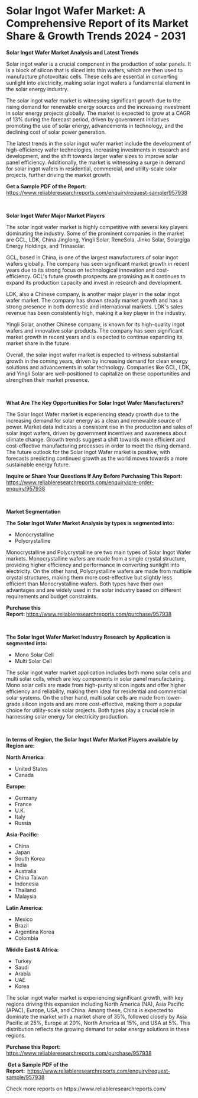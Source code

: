 <p><h1>Solar Ingot Wafer Market: A Comprehensive Report of its Market Share & Growth Trends 2024 - 2031</h1></p><p><strong>Solar Ingot Wafer Market Analysis and Latest Trends</strong></p>
<p><p>Solar ingot wafer is a crucial component in the production of solar panels. It is a block of silicon that is sliced into thin wafers, which are then used to manufacture photovoltaic cells. These cells are essential in converting sunlight into electricity, making solar ingot wafers a fundamental element in the solar energy industry.</p><p>The solar ingot wafer market is witnessing significant growth due to the rising demand for renewable energy sources and the increasing investment in solar energy projects globally. The market is expected to grow at a CAGR of 13% during the forecast period, driven by government initiatives promoting the use of solar energy, advancements in technology, and the declining cost of solar power generation.</p><p>The latest trends in the solar ingot wafer market include the development of high-efficiency wafer technologies, increasing investments in research and development, and the shift towards larger wafer sizes to improve solar panel efficiency. Additionally, the market is witnessing a surge in demand for solar ingot wafers in residential, commercial, and utility-scale solar projects, further driving the market growth.</p></p>
<p><strong>Get a Sample PDF of the Report:&nbsp;</strong> <a href="https://www.reliableresearchreports.com/enquiry/request-sample/957938">https://www.reliableresearchreports.com/enquiry/request-sample/957938</a></p>
<p>&nbsp;</p>
<p><strong>Solar Ingot Wafer Major Market Players</strong></p>
<p><p>The solar ingot wafer market is highly competitive with several key players dominating the industry. Some of the prominent companies in the market are GCL, LDK, China Jinglong, Yingli Solar, ReneSola, Jinko Solar, Solargiga Energy Holdings, and Trinasolar. </p><p>GCL, based in China, is one of the largest manufacturers of solar ingot wafers globally. The company has seen significant market growth in recent years due to its strong focus on technological innovation and cost-efficiency. GCL's future growth prospects are promising as it continues to expand its production capacity and invest in research and development.</p><p>LDK, also a Chinese company, is another major player in the solar ingot wafer market. The company has shown steady market growth and has a strong presence in both domestic and international markets. LDK's sales revenue has been consistently high, making it a key player in the industry.</p><p>Yingli Solar, another Chinese company, is known for its high-quality ingot wafers and innovative solar products. The company has seen significant market growth in recent years and is expected to continue expanding its market share in the future.</p><p>Overall, the solar ingot wafer market is expected to witness substantial growth in the coming years, driven by increasing demand for clean energy solutions and advancements in solar technology. Companies like GCL, LDK, and Yingli Solar are well-positioned to capitalize on these opportunities and strengthen their market presence.</p></p>
<p>&nbsp;</p>
<p><strong>What Are The Key Opportunities For Solar Ingot Wafer Manufacturers?</strong></p>
<p><p>The Solar Ingot Wafer market is experiencing steady growth due to the increasing demand for solar energy as a clean and renewable source of power. Market data indicates a consistent rise in the production and sales of solar ingot wafers, driven by government incentives and awareness about climate change. Growth trends suggest a shift towards more efficient and cost-effective manufacturing processes in order to meet the rising demand. The future outlook for the Solar Ingot Wafer market is positive, with forecasts predicting continued growth as the world moves towards a more sustainable energy future.</p></p>
<p><strong>Inquire or Share Your Questions If Any Before Purchasing This Report:</strong> <a href="https://www.reliableresearchreports.com/enquiry/pre-order-enquiry/957938">https://www.reliableresearchreports.com/enquiry/pre-order-enquiry/957938</a></p>
<p>&nbsp;</p>
<p><strong>Market Segmentation</strong></p>
<p><strong>The Solar Ingot Wafer Market Analysis by types is segmented into:</strong></p>
<p><ul><li>Monocrystalline</li><li>Polycrystalline</li></ul></p>
<p><p>Monocrystalline and Polycrystalline are two main types of Solar Ingot Wafer markets. Monocrystalline wafers are made from a single crystal structure, providing higher efficiency and performance in converting sunlight into electricity. On the other hand, Polycrystalline wafers are made from multiple crystal structures, making them more cost-effective but slightly less efficient than Monocrystalline wafers. Both types have their own advantages and are widely used in the solar industry based on different requirements and budget constraints.</p></p>
<p><strong>Purchase this Report:&nbsp;</strong><a href="https://www.reliableresearchreports.com/purchase/957938">https://www.reliableresearchreports.com/purchase/957938</a></p>
<p>&nbsp;</p>
<p><strong>The Solar Ingot Wafer Market Industry Research by Application is segmented into:</strong></p>
<p><ul><li>Mono Solar Cell</li><li>Multi Solar Cell</li></ul></p>
<p><p>The solar ingot wafer market application includes both mono solar cells and multi solar cells, which are key components in solar panel manufacturing. Mono solar cells are made from high-purity silicon ingots and offer higher efficiency and reliability, making them ideal for residential and commercial solar systems. On the other hand, multi solar cells are made from lower-grade silicon ingots and are more cost-effective, making them a popular choice for utility-scale solar projects. Both types play a crucial role in harnessing solar energy for electricity production.</p></p>
<p>&nbsp;</p>
<p><strong>In terms of Region, the Solar Ingot Wafer Market Players available by Region are:</strong></p>
<p>
    <p> <strong> North America: </strong>
        <ul>
            <li>United States</li>
            <li>Canada</li>
        </ul>
        </p> 
    <p> <strong> Europe: </strong>
        <ul>
            <li>Germany</li>
            <li>France</li>
            <li>U.K.</li>
            <li>Italy</li>
            <li>Russia</li>
        </ul>
        </p> 
    <p> <strong> Asia-Pacific: </strong>
        <ul>
            <li>China</li>
            <li>Japan</li>
            <li>South Korea</li>
            <li>India</li>
            <li>Australia</li>
            <li>China Taiwan</li>
            <li>Indonesia</li>
            <li>Thailand</li>
            <li>Malaysia</li>
        </ul>
        </p> 
    <p> <strong> Latin America: </strong>
        <ul>
            <li>Mexico</li>
            <li>Brazil</li>
            <li>Argentina Korea</li>
            <li>Colombia</li>
        </ul>
        </p> 
    <p> <strong> Middle East & Africa: </strong>
        <ul>
            <li>Turkey</li>
            <li>Saudi</li>
            <li>Arabia</li>
            <li>UAE</li>
            <li>Korea</li>
        </ul>
    </p>
    </p>
<p><p>The solar ingot wafer market is experiencing significant growth, with key regions driving this expansion including North America (NA), Asia Pacific (APAC), Europe, USA, and China. Among these, China is expected to dominate the market with a market share of 35%, followed closely by Asia Pacific at 25%, Europe at 20%, North America at 15%, and USA at 5%. This distribution reflects the growing demand for solar energy solutions in these regions.</p></p>
<p><strong>Purchase this Report: </strong><a href="https://www.reliableresearchreports.com/purchase/957938">https://www.reliableresearchreports.com/purchase/957938</a></p>
<p>&nbsp;<strong>Get a Sample PDF of the Report:&nbsp;&nbsp;</strong><a href="https://www.reliableresearchreports.com/enquiry/request-sample/957938">https://www.reliableresearchreports.com/enquiry/request-sample/957938</a></p>
<p><strong></strong></p>
<p>Check more reports on https://www.reliableresearchreports.com/</p>